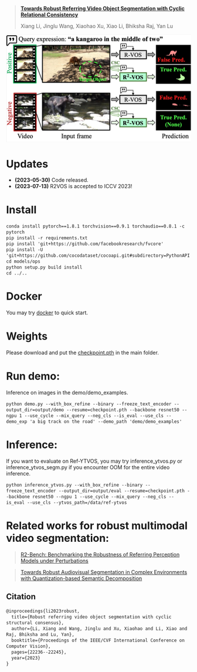 > [**Towards Robust Referring Video Object Segmentation with Cyclic Relational Consistency**](https://arxiv.org/abs/2207.01203)
>
> Xiang Li, Jinglu Wang, Xiaohao Xu, Xiao Li, Bhiksha Raj, Yan Lu

<p align="center"><img src="illustration.jpg" width="700"/></p>

# Updates
- **(2023-05-30)** Code released.
- **(2023-07-13)** R2VOS is accepted to ICCV 2023!

# Install

```
conda install pytorch==1.8.1 torchvision==0.9.1 torchaudio==0.8.1 -c pytorch
pip install -r requirements.txt 
pip install 'git+https://github.com/facebookresearch/fvcore' 
pip install -U 'git+https://github.com/cocodataset/cocoapi.git#subdirectory=PythonAPI'
cd models/ops
python setup.py build install
cd ../..
```

# Docker
You may try [docker](https://hub.docker.com/r/ang9867/refer) to quick start.

# Weights
Please download and put the [checkpoint.pth](https://drive.google.com/file/d/1gknDDMxWKqZ7yPuTh1fome1-Ba4f_G9K/view?usp=share_link) in the main folder.

# Run demo:
Inference on images in the demo/demo_examples.
```
python demo.py --with_box_refine --binary --freeze_text_encoder --output_dir=output/demo --resume=checkpoint.pth --backbone resnet50 --ngpu 1 --use_cycle --mix_query --neg_cls --is_eval --use_cls --demo_exp 'a big track on the road' --demo_path 'demo/demo_examples'
```

# Inference:
If you want to evaluate on Ref-YTVOS, you may try inference_ytvos.py or inference_ytvos_segm.py if you encounter OOM for the entire video inference.
```
python inference_ytvos.py --with_box_refine --binary --freeze_text_encoder --output_dir=output/eval --resume=checkpoint.pth --backbone resnet50 --ngpu 1 --use_cycle --mix_query --neg_cls --is_eval --use_cls --ytvos_path=/data/ref-ytvos
```
# Related works for robust multimodal video segmentation:
> [R2-Bench: Benchmarking the Robustness of Referring Perception Models under Perturbations
](https://arxiv.org/abs/2403.04924)

> [Towards Robust Audiovisual Segmentation in Complex Environments with Quantization-based Semantic Decomposition](https://arxiv.org/abs/2310.00132)
## Citation
```
@inproceedings{li2023robust,
  title={Robust referring video object segmentation with cyclic structural consensus},
  author={Li, Xiang and Wang, Jinglu and Xu, Xiaohao and Li, Xiao and Raj, Bhiksha and Lu, Yan},
  booktitle={Proceedings of the IEEE/CVF International Conference on Computer Vision},
  pages={22236--22245},
  year={2023}
}
```


